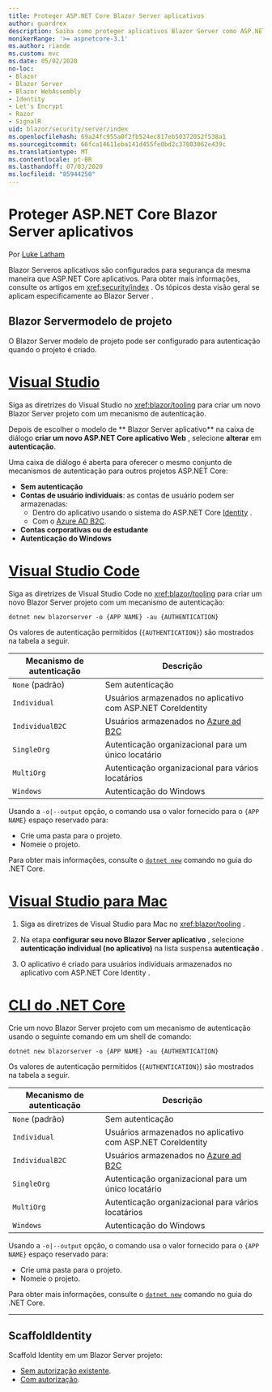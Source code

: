 ```yaml
---
title: Proteger ASP.NET Core Blazor Server aplicativos
author: guardrex
description: Saiba como proteger aplicativos Blazor Server como ASP.NET Core aplicativos.
monikerRange: '>= aspnetcore-3.1'
ms.author: riande
ms.custom: mvc
ms.date: 05/02/2020
no-loc:
- Blazor
- Blazor Server
- Blazor WebAssembly
- Identity
- Let's Encrypt
- Razor
- SignalR
uid: blazor/security/server/index
ms.openlocfilehash: 69a24fc955a0f2fb524ec817eb50372052f538a1
ms.sourcegitcommit: 66fca14611eba141d455fe0bd2c37803062e439c
ms.translationtype: MT
ms.contentlocale: pt-BR
ms.lasthandoff: 07/03/2020
ms.locfileid: "85944250"
---
```

# <a name="secure-aspnet-core-blazor-server-apps"></a>Proteger ASP.NET Core Blazor Server aplicativos

Por [Luke Latham](https://github.com/guardrex)

Blazor Serveros aplicativos são configurados para segurança da mesma maneira que ASP.NET Core aplicativos. Para obter mais informações, consulte os artigos em <xref:security/index> . Os tópicos desta visão geral se aplicam especificamente ao Blazor Server . 

## <a name="blazor-server-project-template"></a>Blazor Servermodelo de projeto

O Blazor Server modelo de projeto pode ser configurado para autenticação quando o projeto é criado.

# <a name="visual-studio"></a>[Visual Studio](#tab/visual-studio)

Siga as diretrizes do Visual Studio no <xref:blazor/tooling> para criar um novo Blazor Server projeto com um mecanismo de autenticação.

Depois de escolher o modelo de ** Blazor Server aplicativo** na caixa de diálogo **criar um novo ASP.NET Core aplicativo Web** , selecione **alterar** em **autenticação**.

Uma caixa de diálogo é aberta para oferecer o mesmo conjunto de mecanismos de autenticação para outros projetos ASP.NET Core:

* **Sem autenticação**
* **Contas de usuário individuais**: as contas de usuário podem ser armazenadas:
  * Dentro do aplicativo usando o sistema do ASP.NET Core [Identity](xref:security/authentication/identity) .
  * Com o [Azure AD B2C](xref:security/authentication/azure-ad-b2c).
* **Contas corporativas ou de estudante**
* **Autenticação do Windows**

# <a name="visual-studio-code"></a>[Visual Studio Code](#tab/visual-studio-code)

Siga as diretrizes de Visual Studio Code no <xref:blazor/tooling> para criar um novo Blazor Server projeto com um mecanismo de autenticação:

```dotnetcli
dotnet new blazorserver -o {APP NAME} -au {AUTHENTICATION}
```

Os valores de autenticação permitidos (`{AUTHENTICATION}`) são mostrados na tabela a seguir.

| Mecanismo de autenticação | Descrição |
| ------------------------ | ----------- |
| `None` (padrão)         | Sem autenticação |
| `Individual`             | Usuários armazenados no aplicativo com ASP.NET CoreIdentity |
| `IndividualB2C`          | Usuários armazenados no [Azure ad B2C](xref:security/authentication/azure-ad-b2c) |
| `SingleOrg`              | Autenticação organizacional para um único locatário |
| `MultiOrg`               | Autenticação organizacional para vários locatários |
| `Windows`                | Autenticação do Windows |

Usando a `-o|--output` opção, o comando usa o valor fornecido para o `{APP NAME}` espaço reservado para:

* Crie uma pasta para o projeto.
* Nomeie o projeto.

Para obter mais informações, consulte o [`dotnet new`](/dotnet/core/tools/dotnet-new) comando no guia do .NET Core.

# <a name="visual-studio-for-mac"></a>[Visual Studio para Mac](#tab/visual-studio-mac)

1. Siga as diretrizes de Visual Studio para Mac no <xref:blazor/tooling> .

1. Na etapa **configurar seu novo Blazor Server aplicativo** , selecione **autenticação individual (no aplicativo)** na lista suspensa **autenticação** .

1. O aplicativo é criado para usuários individuais armazenados no aplicativo com ASP.NET Core Identity .

# <a name="net-core-cli"></a>[CLI do .NET Core](#tab/netcore-cli/)

Crie um novo Blazor Server projeto com um mecanismo de autenticação usando o seguinte comando em um shell de comando:

```dotnetcli
dotnet new blazorserver -o {APP NAME} -au {AUTHENTICATION}
```

Os valores de autenticação permitidos (`{AUTHENTICATION}`) são mostrados na tabela a seguir.

| Mecanismo de autenticação | Descrição |
| ------------------------ | ----------- |
| `None` (padrão)         | Sem autenticação |
| `Individual`             | Usuários armazenados no aplicativo com ASP.NET CoreIdentity |
| `IndividualB2C`          | Usuários armazenados no [Azure ad B2C](xref:security/authentication/azure-ad-b2c) |
| `SingleOrg`              | Autenticação organizacional para um único locatário |
| `MultiOrg`               | Autenticação organizacional para vários locatários |
| `Windows`                | Autenticação do Windows |

Usando a `-o|--output` opção, o comando usa o valor fornecido para o `{APP NAME}` espaço reservado para:

* Crie uma pasta para o projeto.
* Nomeie o projeto.

Para obter mais informações, consulte o [`dotnet new`](/dotnet/core/tools/dotnet-new) comando no guia do .NET Core.

---

## <a name="scaffold-identity"></a>ScaffoldIdentity

Scaffold Identity em um Blazor Server projeto:

* [Sem autorização existente](xref:security/authentication/scaffold-identity#scaffold-identity-into-a-blazor-server-project-without-existing-authorization).
* [Com autorização](xref:security/authentication/scaffold-identity#scaffold-identity-into-a-blazor-server-project-with-authorization).
